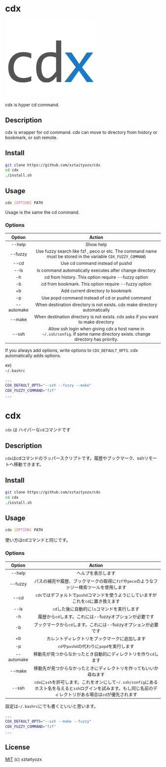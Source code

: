 # __cdx__

![logo](./logo.png)

cdx is hyper cd command.

## __Description__

cdx is wrapper for cd command. cdx can move to directory from history or bookmark, or ssh remote. 

## __Install__

```sh
git clone https://github.com/xztaityozx/cdx
cd cdx
./install.sh
```

## __Usage__

```sh
cdx [OPTION] PATH
```

Usage is the same the cd command.

### __Options__

|Option|Action|
|:--:|:--:|
|--help|Show help|
|--fuzzy|Use fuzzy search like fzf , peco or etc. The command name must be stored in the variable `CDX_FUZZY_COMMAND`|
|--cd|Use cd command instead of pushd|
|--ls|ls command automatically executes after change directory|
|-h|cd from history. This option require --fuzzy option|
|-b|cd from bookmark. This option require --fuzzy option|
|+b|Add current directory to bookmark|
|-p|Use popd command instead of cd or pushd command|
|--automake|When destination directory is not exists. cdx make directory automatically|
|--make|When destination directory is not exists. cdx asks if you want to make directory|
|--ssh|Allow ssh login when giving cdx a host name in `~/.ssh/config`. If same name directory exists. change directory has priority.|

If you always add options, write options to `CDX_DEFAULT_OPTS`. cdx automatically adds  options.

ex)  
`~/.bashrc`

```sh
...
CDX_DEFAULT_OPTS="--ssh --fuzzy --make"
CDX_FUZZY_COMMAND="fzf"
...
```

# __cdx__

`cdx` は ハイパーな`cd`コマンドです

## __Description__

`cdx`はcdコマンドのラッパースクリプトです。履歴やブックマーク、sshリモートへ移動できます。

## __Install__

```sh
git clone https://github.com/xztaityozx/cdx
cd cdx
./install.sh
```

## __Usage__

```sh
cdx [OPTION] PATH
```

使い方はcdコマンドと同じです。

### __Options__

|Option|Action|
|:--:|:--:|
|--help|ヘルプを表示します|
|--fuzzy|パスの補完や履歴、ブックマークの取得に`fzf`や`peco`のようなファジー検索ツールを使用します|
|--cd|`cdx`ではデフォルトで`pushd`コマンドを使うようにしていますがこれを`cd`に置き換えます|
|--ls|`cd`した後に自動的に`ls`コマンドを実行します|
|-h|履歴から`cd`します。これには--fuzzyオプションが必要です|
|-b|ブックマークから`cd`します。これには--fuzzyオプションが必要です|
|+b|カレントディレクトリをブックマークに追加します|
|-p|`cd`や`pushd`の代わりに`popd`を実行します|
|--automake|移動先が見つからなかったとき自動的にディレクトリを作り`cd`します|
|--make|移動先が見つからなかったときにディレクトリを作ってもいいか尋ねます|
|--ssh|`cdx`に`ssh`を許可します。これをオンにして`~/.ssh/config`にあるホスト名を与えると`ssh`ログインを試みます。もし同じ名前のディレクトリがある場合は`cd`が優先されます|

設定は`~/.bashrc`にでも書くといいと思います。

```sh
...
CDX_DEFAULT_OPTS="--ssh --make --fuzzy"
CDX_FUZZY_COMMAND="fzf"
...
```

## __License__
[MIT](https://github.com/xztaityozx/cdx/blob/master/MITlicense.txt) (c) xztaityozx
